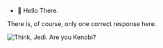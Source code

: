 - 👋 Hello There.

There is, of course, only one correct response here.

![Think, Jedi. Are you Kenobi?](https://i.kym-cdn.com/photos/images/newsfeed/002/091/410/609.png)
